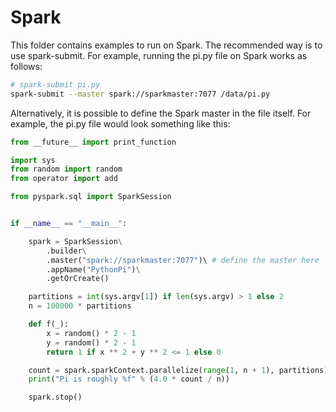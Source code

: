 # Spark

This folder contains examples to run on Spark. The recommended way is to use spark-submit. For example, running the pi.py file on Spark works as follows:

```bash
# spark-submit pi.py
spark-submit --master spark://sparkmaster:7077 /data/pi.py
```

Alternatively, it is possible to define the Spark master in the file itself. For example, the pi.py file would look something like this:

```python
from __future__ import print_function

import sys
from random import random
from operator import add

from pyspark.sql import SparkSession


if __name__ == "__main__":

    spark = SparkSession\
        .builder\
        .master("spark://sparkmaster:7077")\ # define the master here
        .appName("PythonPi")\
        .getOrCreate()

    partitions = int(sys.argv[1]) if len(sys.argv) > 1 else 2
    n = 100000 * partitions

    def f(_):
        x = random() * 2 - 1
        y = random() * 2 - 1
        return 1 if x ** 2 + y ** 2 <= 1 else 0

    count = spark.sparkContext.parallelize(range(1, n + 1), partitions).map(f).reduce(add)
    print("Pi is roughly %f" % (4.0 * count / n))

    spark.stop()
```